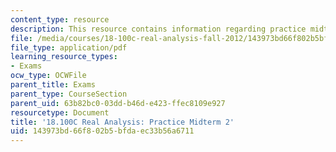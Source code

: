```yaml
---
content_type: resource
description: This resource contains information regarding practice midterm 2.
file: /media/courses/18-100c-real-analysis-fall-2012/143973bd66f802b5bfdaec33b56a6711_MIT18_100CF12_mid2practice.pdf
file_type: application/pdf
learning_resource_types:
- Exams
ocw_type: OCWFile
parent_title: Exams
parent_type: CourseSection
parent_uid: 63b82bc0-03dd-b46d-e423-ffec8109e927
resourcetype: Document
title: '18.100C Real Analysis: Practice Midterm 2'
uid: 143973bd-66f8-02b5-bfda-ec33b56a6711
---
```

